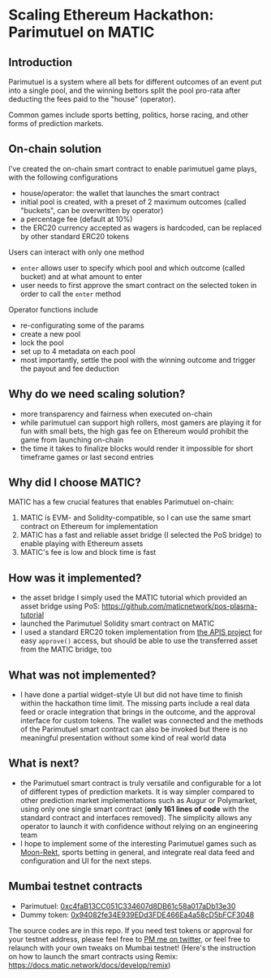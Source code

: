 # Scaling Ethereum Hackathon: Parimutuel on MATIC

## Introduction
Parimutuel is a system where all bets for different outcomes of an event put into a single pool, and the winning bettors split the pool pro-rata after deducting the fees paid to the "house" (operator).

Common games include sports betting, politics, horse racing, and other forms of prediction markets.

## On-chain solution
I've created the on-chain smart contract to enable parimutuel game plays, with the following configurations
- house/operator: the wallet that launches the smart contract
- initial pool is created, with a preset of 2 maximum outcomes (called "buckets", can be overwritten by operator)
- a percentage fee (default at 10%)
- the ERC20 currency accepted as wagers is hardcoded, can be replaced by other standard ERC20 tokens

Users can interact with only one method
- `enter` allows user to specify which pool and which outcome (called bucket) and at what amount to enter
- user needs to first approve the smart contract on the selected token in order to call the `enter` method

Operator functions include
- re-configurating some of the params
- create a new pool
- lock the pool
- set up to 4 metadata on each pool
- most importantly, settle the pool with the winning outcome and trigger the payout and fee deduction

## Why do we need scaling solution?
- more transparency and fairness when executed on-chain
- while parimutuel can support high rollers, most gamers are playing it for fun with small bets, the high gas fee on Ethereum would prohibit the game from launching on-chain
- the time it takes to finalize blocks would render it impossible for short timeframe games or last second entries

## Why did I choose MATIC?
MATIC has a few crucial features that enables Parimutuel on-chain:
1. MATIC is EVM- and Solidity-compatible, so I can use the same smart contract on Ethereum for implementation
2. MATIC has a fast and reliable asset bridge (I selected the PoS bridge) to enable playing with Ethereum assets
3. MATIC's fee is low and block time is fast

## How was it implemented?
- the asset bridge I simply used the MATIC tutorial which provided an asset bridge using PoS: https://github.com/maticnetwork/pos-plasma-tutorial
- launched the Parimutuel Solidity smart contract on MATIC
- I used a standard ERC20 token implementation from [the APIS project](http://docs.theapis.io/) for easy `approve()` access, but should be able to use the transferred asset from the MATIC bridge, too

## What was not implemented?
- I have done a partial widget-style UI but did not have time to finish within the hackathon time limit. The missing parts include a real data feed or oracle integration that brings in the outcome, and the approval interface for custom tokens. The wallet was connected and the methods of the Parimutuel smart contract can also be invoked but there is no meaningful presentation without some kind of real world data

## What is next?
- the Parimutuel smart contract is truly versatile and configurable for a lot of different types of prediction markets. It is way simpler compared to other prediction market implementations such as Augur or Polymarket, using only one single smart contract (**only 161 lines of code** with the standard contract and interfaces removed). The simplicity allows any operator to launch it with confidence without relying on an engineering team
- I hope to implement some of the interesting Parimutuel games such as [Moon-Rekt](https://live.hxro.io/), sports betting in general, and integrate real data feed and configuration and UI for the next steps.

## Mumbai testnet contracts
- Parimutuel: [0xc4faB13CC051C334607d8DB61c58a017aDb13e30](https://explorer-mumbai.maticvigil.com/address/0xc4faB13CC051C334607d8DB61c58a017aDb13e30/transactions)
- Dummy token: [0x94082fe34E939EDd3FDE466Ea4a58cD5bFCF3048](https://explorer-mumbai.maticvigil.com/address/0x94082fe34E939EDd3FDE466Ea4a58cD5bFCF3048/transactions)

The source codes are in this repo. If you need test tokens or approval for your testnet address, please feel free to [PM me on twitter](https://twitter.com/ICscript), or feel free to relaunch with your own tweaks on Mumbai testnet! (Here's the instruction on how to launch the smart contracts using Remix: https://docs.matic.network/docs/develop/remix)
